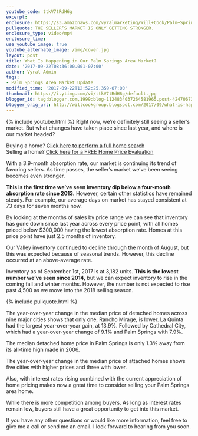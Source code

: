 ```yaml
---
youtube_code: ttkV7tRdH6g
excerpt:
enclosure: https://s3.amazonaws.com/vyralmarketing/Will+Cook/Palm+Springs+Real+Estate+Agent+Where+is+our+market+headed.mp4
pullquote: THE SELLER’S MARKET IS ONLY GETTING STRONGER.
enclosure_type: video/mp4
enclosure_time:
use_youtube_image: true
youtube_alternate_image: /img/cover.jpg
layout: post
title: What Is Happening in Our Palm Springs Area Market?
date: '2017-09-22T08:36:00.001-07:00'
author: Vyral Admin
tags:
- Palm Springs Area Market Update
modified_time: '2017-09-22T12:52:25.359-07:00'
thumbnail: https://i.ytimg.com/vi/ttkV7tRdH6g/default.jpg
blogger_id: tag:blogger.com,1999:blog-1124834037264581965.post-4247067389308063178
blogger_orig_url: http://willcookgroup.blogspot.com/2017/09/what-is-happening-in-our-palm-springs.html
---
```

{% include youtube.html %}
Right now, we’re definitely still seeing a seller’s market. But what changes have taken place since last year, and where is our market headed?

<div class="post-cta">
Buying a home? <a href="http://will.palmspringsarea.properties/index.php?types[]=1&types[]=2&areas[]=city%3APalm+Springs&fbts=3108061&beds=0&baths=0&min=0&max=30000000&map=0&options[]=new&sortby=listings.listingdate+DESC&quick=1&ppc=VyralVideoBlog_Buyers&addht=VyralVideoBlog_Buyers#rslt" target="_blank">Click here to perform a full home search</a><br>
Selling a home? <a href="http://www.topproducer.com/pages/index.html?pageid=a237f3ff-79a3-40c9-96d2-a3ad8cda13ac" target="_blank">Click here for a FREE Home Price Evaluation</a>
</div>

 With a 3.9-month absorption rate, our market is continuing its trend of favoring sellers. As time passes, the seller’s market we’ve been seeing becomes even stronger.

**This is the first time we’ve seen inventory dip below a four-month absorption rate since 2013.** However, certain other statistics have remained steady. For example, our average days on market has stayed consistent at 73 days for seven months now.

By looking at the months of sales by price range we can see that inventory has gone down since last year across every price point, with all homes priced below $300,000 having the lowest absorption rate. Homes at this price point have just 2.5 months of inventory.

Our Valley inventory continued to decline through the month of August, but this was expected because of seasonal trends. However, this decline occurred at an above-average rate.

Inventory as of September 1st, 2017 is at 3,182 units. **This is the lowest number we’ve seen since 2014,** but we can expect inventory to rise in the coming fall and winter months. However, the number is not expected to rise past 4,500 as we move into the 2018 selling season.

{% include pullquote.html %}

The year-over-year change in the median price of detached homes across nine major cities shows that only one, Rancho Mirage, is lower. La Quinta had the largest year-over-year gain, at 13.9%. Followed by Cathedral City, which had a year-over-year change of 9.1% and Palm Springs with 7.9%.

The median detached home price in Palm Springs is only 1.3% away from its all-time high made in 2006.

The year-over-year change in the median price of attached homes shows five cities with higher prices and three with lower.

Also, with interest rates rising combined with the current appreciation of home pricing makes now a great time to consider selling your Palm Springs area home.

While there is more competition among buyers. As long as interest rates remain low, buyers still have a great opportunity to get into this market.

If you have any other questions or would like more information, feel free to give me a call or send me an email. I look forward to hearing from you soon.
